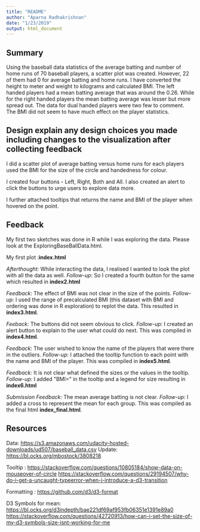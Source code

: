 ```yaml
---
title: "README"
author: "Aparna Radhakrishnan"
date: "1/23/2019"
output: html_document
---
```


## Summary
Using the baseball data statistics of the average batting and number of home runs of 70 baseball players, a scatter plot was created. However, 22 of them had 0 for average batting and home runs. I have converted the height to meter and weight to kilograms and calculated BMI. The left handed players had a mean batting average that was around the 0.26. While for the right handed players the mean batting average was lesser but more spread out. The data for dual handed players were two few to comment. The BMI did not seem to have much effect on the player statistics.

## Design explain any design choices you made including changes to the visualization after collecting feedback
I did a scatter plot of average batting versus home runs for each players used the BMI for the size of the circle and handedness for colour.

I created four buttons - Left, Right, Both and All. I also created an alert to click the buttons to urge users to explore data more.

I further attached tooltips that returns the name and BMI of the player when hovered on the point.


## Feedback
My first two sketches was done in R while I was exploring the data. Please look at the ExploringBaseBallData.html.

My first plot :**index.html**

*Afterthought:* While interacting the data, I realised I wanted to look the plot with all the data as well. 
*Follow-up:* So I created a fourth button for the same which resulted in **index2.html**

*Feedback:* The effect of BMI was not clear in the size of the points.
*Follow-up:* I used the range of precalculated BMI (this dataset with BMI and ordering was done in R exploration) to replot the data. This resulted in **index3.html**.

*Feeback:* The buttons did not seem obvious to click.
*Follow-up:* I created an alert button to explain to the user what could do next. This was compiled in **index4.html**.

*Feedback:* The user wished to know the name of the players that were there in the outliers. 
*Follow-up:* I attached the tooltip function to each point with the name and BMI of the player. This was compiled in **index5.html**.

*Feedback:* It is not clear what defined the sizes or the values in the tooltip. 
*Follow-up:* I added "BMI=" in the tooltip and a legend for size resulting in **index6.html**

*Submission Feedback:* The mean average batting is not clear. 
*Follow-up:* I added a cross to represent the mean for each group. This was compiled as the final html **index_final.html**.


## Resources
Data: https://s3.amazonaws.com/udacity-hosted-downloads/ud507/baseball_data.csv
Update: https://bl.ocks.org/mbostock/3808218

Tooltip : https://stackoverflow.com/questions/10805184/show-data-on-mouseover-of-circle
          https://stackoverflow.com/questions/29194507/why-do-i-get-a-uncaught-typeerror-when-i-introduce-a-d3-transition
          
Formatting : https://github.com/d3/d3-format

D3 Symbols for mean: https://bl.ocks.org/d3indepth/bae221df69af953fb06351e1391e89a0
https://stackoverflow.com/questions/42720913/how-can-i-set-the-size-of-my-d3-symbols-size-isnt-working-for-me




